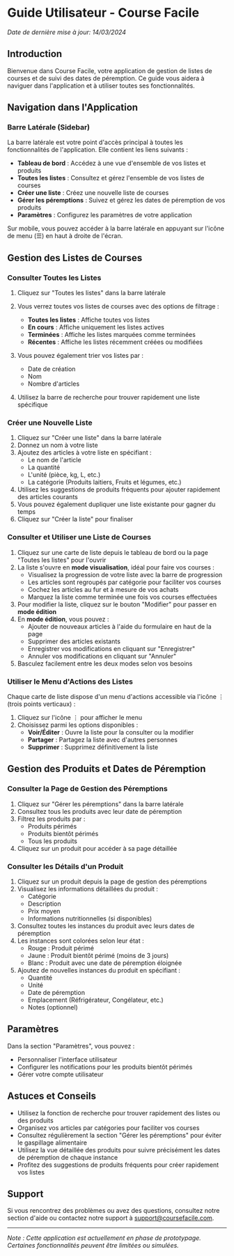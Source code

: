 # Guide Utilisateur - Course Facile

*Date de dernière mise à jour: 14/03/2024*

## Introduction

Bienvenue dans Course Facile, votre application de gestion de listes de courses et de suivi des dates de péremption. Ce guide vous aidera à naviguer dans l'application et à utiliser toutes ses fonctionnalités.

## Navigation dans l'Application

### Barre Latérale (Sidebar)

La barre latérale est votre point d'accès principal à toutes les fonctionnalités de l'application. Elle contient les liens suivants :

- **Tableau de bord** : Accédez à une vue d'ensemble de vos listes et produits
- **Toutes les listes** : Consultez et gérez l'ensemble de vos listes de courses
- **Créer une liste** : Créez une nouvelle liste de courses
- **Gérer les péremptions** : Suivez et gérez les dates de péremption de vos produits
- **Paramètres** : Configurez les paramètres de votre application

Sur mobile, vous pouvez accéder à la barre latérale en appuyant sur l'icône de menu (☰) en haut à droite de l'écran.

## Gestion des Listes de Courses

### Consulter Toutes les Listes

1. Cliquez sur "Toutes les listes" dans la barre latérale
2. Vous verrez toutes vos listes de courses avec des options de filtrage :
   - **Toutes les listes** : Affiche toutes vos listes
   - **En cours** : Affiche uniquement les listes actives
   - **Terminées** : Affiche les listes marquées comme terminées
   - **Récentes** : Affiche les listes récemment créées ou modifiées

3. Vous pouvez également trier vos listes par :
   - Date de création
   - Nom
   - Nombre d'articles

4. Utilisez la barre de recherche pour trouver rapidement une liste spécifique

### Créer une Nouvelle Liste

1. Cliquez sur "Créer une liste" dans la barre latérale
2. Donnez un nom à votre liste
3. Ajoutez des articles à votre liste en spécifiant :
   - Le nom de l'article
   - La quantité
   - L'unité (pièce, kg, L, etc.)
   - La catégorie (Produits laitiers, Fruits et légumes, etc.)
4. Utilisez les suggestions de produits fréquents pour ajouter rapidement des articles courants
5. Vous pouvez également dupliquer une liste existante pour gagner du temps
6. Cliquez sur "Créer la liste" pour finaliser

### Consulter et Utiliser une Liste de Courses

1. Cliquez sur une carte de liste depuis le tableau de bord ou la page "Toutes les listes" pour l'ouvrir
2. La liste s'ouvre en **mode visualisation**, idéal pour faire vos courses :
   - Visualisez la progression de votre liste avec la barre de progression
   - Les articles sont regroupés par catégorie pour faciliter vos courses
   - Cochez les articles au fur et à mesure de vos achats
   - Marquez la liste comme terminée une fois vos courses effectuées
3. Pour modifier la liste, cliquez sur le bouton "Modifier" pour passer en **mode édition**
4. En **mode édition**, vous pouvez :
   - Ajouter de nouveaux articles à l'aide du formulaire en haut de la page
   - Supprimer des articles existants
   - Enregistrer vos modifications en cliquant sur "Enregistrer"
   - Annuler vos modifications en cliquant sur "Annuler"
5. Basculez facilement entre les deux modes selon vos besoins

### Utiliser le Menu d'Actions des Listes

Chaque carte de liste dispose d'un menu d'actions accessible via l'icône ⋮ (trois points verticaux) :
1. Cliquez sur l'icône ⋮ pour afficher le menu
2. Choisissez parmi les options disponibles :
   - **Voir/Éditer** : Ouvre la liste pour la consulter ou la modifier
   - **Partager** : Partagez la liste avec d'autres personnes
   - **Supprimer** : Supprimez définitivement la liste

## Gestion des Produits et Dates de Péremption

### Consulter la Page de Gestion des Péremptions

1. Cliquez sur "Gérer les péremptions" dans la barre latérale
2. Consultez tous les produits avec leur date de péremption
3. Filtrez les produits par :
   - Produits périmés
   - Produits bientôt périmés
   - Tous les produits
4. Cliquez sur un produit pour accéder à sa page détaillée

### Consulter les Détails d'un Produit

1. Cliquez sur un produit depuis la page de gestion des péremptions
2. Visualisez les informations détaillées du produit :
   - Catégorie
   - Description
   - Prix moyen
   - Informations nutritionnelles (si disponibles)
3. Consultez toutes les instances du produit avec leurs dates de péremption
4. Les instances sont colorées selon leur état :
   - Rouge : Produit périmé
   - Jaune : Produit bientôt périmé (moins de 3 jours)
   - Blanc : Produit avec une date de péremption éloignée
5. Ajoutez de nouvelles instances du produit en spécifiant :
   - Quantité
   - Unité
   - Date de péremption
   - Emplacement (Réfrigérateur, Congélateur, etc.)
   - Notes (optionnel)

## Paramètres

Dans la section "Paramètres", vous pouvez :
- Personnaliser l'interface utilisateur
- Configurer les notifications pour les produits bientôt périmés
- Gérer votre compte utilisateur

## Astuces et Conseils

- Utilisez la fonction de recherche pour trouver rapidement des listes ou des produits
- Organisez vos articles par catégories pour faciliter vos courses
- Consultez régulièrement la section "Gérer les péremptions" pour éviter le gaspillage alimentaire
- Utilisez la vue détaillée des produits pour suivre précisément les dates de péremption de chaque instance
- Profitez des suggestions de produits fréquents pour créer rapidement vos listes

## Support

Si vous rencontrez des problèmes ou avez des questions, consultez notre section d'aide ou contactez notre support à support@coursefacile.com.

---

*Note : Cette application est actuellement en phase de prototypage. Certaines fonctionnalités peuvent être limitées ou simulées.* 